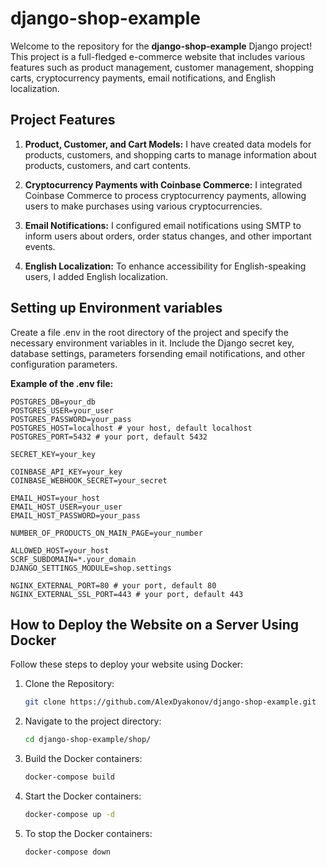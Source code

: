# django-shop-example

Welcome to the repository for the **django-shop-example** Django project! This project is a full-fledged e-commerce website that includes various features such as product management, customer management, shopping carts, cryptocurrency payments, email notifications, and English localization.

## Project Features

1. **Product, Customer, and Cart Models:** I have created data models for products, customers, and shopping carts to manage information about products, customers, and cart contents.

2. **Cryptocurrency Payments with Coinbase Commerce:** I integrated Coinbase Commerce to process cryptocurrency payments, allowing users to make purchases using various cryptocurrencies.

3. **Email Notifications:** I configured email notifications using SMTP to inform users about orders, order status changes, and other important events.

4. **English Localization:** To enhance accessibility for English-speaking users, I added English localization.

## Setting up Environment variables

Create a file .env in the root directory of the project and specify the necessary environment variables in it. Include the Django secret key, database settings, parameters forsending email notifications, and other configuration parameters.

**Example of the .env file:**    
    
    POSTGRES_DB=your_db
    POSTGRES_USER=your_user
    POSTGRES_PASSWORD=your_pass
    POSTGRES_HOST=localhost # your host, default localhost
    POSTGRES_PORT=5432 # your port, default 5432

    SECRET_KEY=your_key

    COINBASE_API_KEY=your_key
    COINBASE_WEBHOOK_SECRET=your_secret

    EMAIL_HOST=your_host
    EMAIL_HOST_USER=your_user
    EMAIL_HOST_PASSWORD=your_pass

    NUMBER_OF_PRODUCTS_ON_MAIN_PAGE=your_number

    ALLOWED_HOST=your_host
    SCRF_SUBDOMAIN=*.your_domain
    DJANGO_SETTINGS_MODULE=shop.settings

    NGINX_EXTERNAL_PORT=80 # your port, default 80
    NGINX_EXTERNAL_SSL_PORT=443 # your port, default 443

## How to Deploy the Website on a Server Using Docker

Follow these steps to deploy your website using Docker:

1. Clone the Repository:

   ```bash
   git clone https://github.com/AlexDyakonov/django-shop-example.git
   ```

2. Navigate to the project directory:

   ```bash
   cd django-shop-example/shop/
   ```

3. Build the Docker containers:

   ```bash
   docker-compose build
   ```

4. Start the Docker containers:

   ```bash
   docker-compose up -d
   ```

5. To stop the Docker containers:

   ```bash
   docker-compose down
   ```
